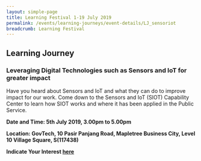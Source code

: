 ```yaml
---
layout: simple-page
title: Learning Festival 1-19 July 2019
permalink: /events/learning-journeys/event-details/LJ_sensoriot
breadcrumb: Learning Festival
---
```


## Learning Journey 
### Leveraging Digital Technologies such as Sensors and IoT for greater impact

Have you heard about Sensors and IoT and what they can do to improve impact for our work. Come down to the Sensors and IoT (SIOT) Capability Center to learn how SIOT works and where it has been applied in the Public Service.

**Date and Time: 5th July 2019, 3.00pm to 5.00pm** 

**Location: GovTech, 10 Pasir Panjang Road, Mapletree Business City, Level 10 Village Square, S(117438)** 

**Indicate Your Interest [here](https://www.eventbrite.sg/e/leveraging-digital-technologies-such-as-sensors-and-internet-of-things-iot-for-greater-impact-tickets-61990528339)** 

